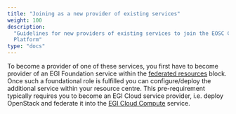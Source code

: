 ```yaml
---
title: "Joining as a new provider of existing services"
weight: 100
description:
  "Guidelines for new providers of existing services to join the EOSC Compute
  Platform"
type: "docs"
---
```


To become a provider of one of these services, you first have to become provider
of an EGI Foundation service within the
[federated resources](../federated-resource-provider) block. Once such a
foundational role is fulfilled you can configure/deploy the additional service
within your resource centre. This pre-requirement typically requires you to
become an EGI Cloud service provider, i.e. deploy OpenStack and federate it into
the [EGI Cloud Compute](../../../cloud-compute) service.
